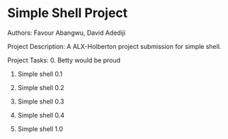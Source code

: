 # Simple Shell Project
Authors: Favour Abangwu, David Adediji

Project Description: A ALX-Holberton project submission for simple shell.

Project Tasks: 0. Betty would be proud

1. Simple shell 0.1

2. Simple shell 0.2

3. Simple shell 0.3

4. Simple shell 0.4

5. Simple shell 1.0